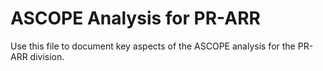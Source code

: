 # ASCOPE Analysis for PR-ARR

Use this file to document key aspects of the ASCOPE analysis for the PR-ARR division.
